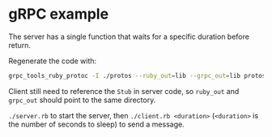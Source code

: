 # gRPC example

The server has a single function that waits for a specific duration before
return.

Regenerate the code with:

```sh
grpc_tools_ruby_protoc -I ./protos --ruby_out=lib --grpc_out=lib protos/*
```

Client still need to reference the `Stub` in server code, so `ruby_out` and
`grpc_out` should point to the same directory.

`./server.rb` to start the server, then `./client.rb <duration>` (`<duration>`
is the number of seconds to sleep) to send a message.
